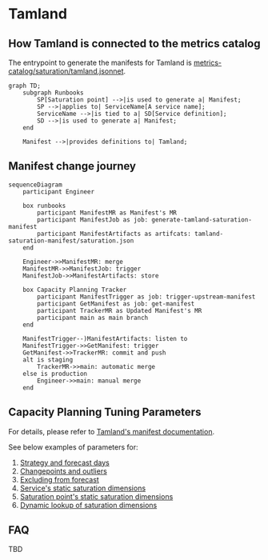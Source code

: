 # Tamland

## How Tamland is connected to the metrics catalog

The entrypoint to generate the manifests for Tamland is [metrics-catalog/saturation/tamland.jsonnet](metrics-catalog/saturation/tamland.jsonnet).

```mermaid
graph TD;
    subgraph Runbooks
        SP[Saturation point] -->|is used to generate a| Manifest;
        SP -->|applies to| ServiceName[A service name];
        ServiceName -->|is tied to a| SD[Service definition];
        SD -->|is used to generate a| Manifest;
    end

    Manifest -->|provides definitions to| Tamland;
```

## Manifest change journey

```mermaid
sequenceDiagram
    participant Engineer

    box runbooks
        participant ManifestMR as Manifest's MR
        participant ManifestJob as job: generate-tamland-saturation-manifest
        participant ManifestArtifacts as artifcats: tamland-saturation-manifest/saturation.json
    end

    Engineer->>ManifestMR: merge
    ManifestMR->>ManifestJob: trigger
    ManifestJob->>ManifestArtifacts: store

    box Capacity Planning Tracker
        participant ManifestTrigger as job: trigger-upstream-manifest
        participant GetManifest as job: get-manifest
        participant TrackerMR as Updated Manifest's MR
        participant main as main branch
    end

    ManifestTrigger--)ManifestArtifacts: listen to
    ManifestTrigger->>GetManifest: trigger
    GetManifest->>TrackerMR: commit and push
    alt is staging
        TrackerMR->>main: automatic merge
    else is production
        Engineer->>main: manual merge
    end
```

## Capacity Planning Tuning Parameters

For details, please refer to [Tamland's manifest documentation](https://gitlab.com/gitlab-com/gl-infra/tamland/-/blob/main/docs/docs/manifest.md).

See below examples of parameters for:

1. [Strategy and forecast days](https://gitlab.com/gitlab-com/runbooks/-/blob/975715477c0f9b71b9c52e5c559bb1f140f80b18/libsonnet/saturation-monitoring/disk_maximum_capacity.libsonnet#L33-L36)
1. [Changepoints and outliers](https://gitlab.com/gitlab-com/runbooks/-/blob/975715477c0f9b71b9c52e5c559bb1f140f80b18/metrics-catalog/services/gitaly.jsonnet#L96-L155)
1. [Excluding from forecast](https://gitlab.com/gitlab-com/runbooks/-/blob/975715477c0f9b71b9c52e5c559bb1f140f80b18/libsonnet/saturation-monitoring/elastic_jvm_heap_memory.libsonnet#L9-L11)
1. [Service's static saturation dimensions](https://gitlab.com/gitlab-com/runbooks/-/blob/975715477c0f9b71b9c52e5c559bb1f140f80b18/metrics-catalog/services/sidekiq.jsonnet#L193-L198)
1. [Saturation point's static saturation dimensions](https://gitlab.com/gitlab-com/runbooks/-/blob/975715477c0f9b71b9c52e5c559bb1f140f80b18/libsonnet/saturation-monitoring/gcp_quota_limit.libsonnet#L36-L40)
1. [Dynamic lookup of saturation dimensions](https://gitlab.com/gitlab-com/runbooks/-/blob/975715477c0f9b71b9c52e5c559bb1f140f80b18/libsonnet/saturation-monitoring/kube_container_memory.libsonnet#L35-L40)

## FAQ

TBD
